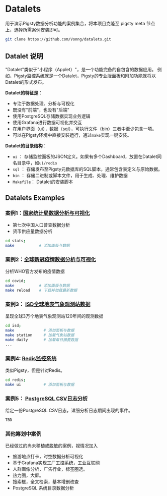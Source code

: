 # Datalets

用于演示Pigsty数据分析功能的案例集合，将本项目克隆至 pigsty meta 节点上，选择所需案例安装即可。

```bash
git clone https://github.com/Vonng/datalets.git
```

## Datalet 说明

"Datalet"类似于"小程序（Applet）"，是一个功能完备的自包含的数据应用。
例如，Pigsty监控系统就是一个Datalet，Pigsty的专业版面板和附加功能就将以Datalet的形式发布。

**Datalet的特征是**：

* 专注于数据处理、分析与可视化
* 既没有"前端"，也没有"后端"
* 使用PostgreSQL存储数据实现业务逻辑
* 使用Grafana进行数据可视化并交互
* 在用户界面（ui），数据（sql），可执行文件（bin）三者中至少包含一项。
* 可以在Pigsty环境中直接安装运行，通过`make`实现一键安装。

**Datalet的目录结构**：

* `ui` ： 存储监控面板的JSON定义。如果有多个Dashboard，放置在Datalet同名目录中，如`ui/redis`
* `sql` ： 存储发布至Pigsty元数据库的SQL脚本，通常包含表定义与原始数据。
* `bin` ： 存储二进制或脚本文件，用于生成、处理、维护数据
* `Makefile`： Datalet的安装脚本


## Datalets Examples




### 案例1：[国家统计局数据分析与可视化](stats/)

* 第七次中国人口普查数据分析
* 货币供应量数据分析

```bash
cd stats;
make           # 添加面板与数据
```


### 案例2：[全球新冠疫情数据分析与可视化](covid/)

分析WHO官方发布的疫情数据

```bash
cd covid;
make           # 添加面板与数据 
make reload    # 下载并加载最新数据
```


### 案例3： [ISD全球地表气象观测站数据](isd/)

呈现全球3万个地表气象观测站120年间的观测数据

```bash
cd isd;
make             # 添加面板与数据 
make station     # 加载气象站数据
make daily       # 加载每日摘要数据
...
```

### 案例4: [Redis监控系统](redis/)

类似Pigsty，但是针对Redis。

```bash
cd redis;
make ui          # 添加面板与数据
```


### 案例5： [PostgreSQL CSV日志分析](pglog/)

给定一份PostgreSQL CSV日志，详细分析日志期间出现的事件。

```bash
TBD
```



### 其他筹划中案例

已经做过的尚未移植或脱敏的案例，视情况加入

* 旅游地点打卡，时空数据分析可视化
* 基于Grafana实现工厂工控系统，工业互联网
* 人群画像分析，广告行业，标签圈选。
* 热力图，大屏。
* 搜索框，全文检索，基本增删改查
* PostgreSQL 系统目录数据分析